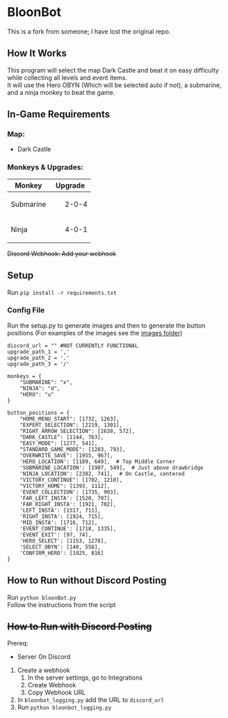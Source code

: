 # BloonBot
This is a fork from someone; I have lost the original repo.
## How It Works
This program will select the map Dark Castle and beat it on easy difficulty while collecting all levels and event items.  
It will use the Hero OBYN (Which will be selected auto if not), a submarine, and a ninja monkey to beat the game.   

## In-Game Requirements
### Map: 
- Dark Castle  

### Monkeys & Upgrades:  
Monkey        | Upgrade
------------- | -------------
Submarine     | <ul>2-0-4
Ninja         | <ul>4-0-1

~~Discord Webhook: Add your webhook~~
## Setup
Run ```pip install -r requirements.txt```

### Config File
Run the setup.py to generate images and then to generate the button positions (For examples of the images see the [images folder](https://github.com/williamsnash/BloonBot/tree/main/imgs))
```
discord_url = "" #NOT CURRENTLY FUNCTIONAL
upgrade_path_1 = ','
upgrade_path_2 = '.'
upgrade_path_3 = '/'

monkeys = {
    "SUBMARINE": "x",
    "NINJA": "d",
    "HERO": "u"
}

button_positions = {
    "HOME_MENU_START": [1732, 1263],
    "EXPERT_SELECTION": [2219, 1301],
    "RIGHT_ARROW_SELECTION": [2638, 572],
    "DARK_CASTLE": [1144, 763],
    "EASY_MODE": [1277, 541],
    "STANDARD_GAME_MODE": [1283, 793],
    "OVERWRITE_SAVE": [1955, 967],
    'HERO_LOCATION': [1189, 649],  # Top Middle Corner
    'SUBMARINE_LOCATION': [1907, 549],  # Just above drawbridge
    'NINJA_LOCATION': [2382, 741],  # On Castle, centered
    "VICTORY_CONTINUE": [1702, 1210],
    "VICTORY_HOME": [1393, 1112],
    'EVENT_COLLECTION': [1735, 903],
    'FAR_LEFT_INSTA': [1520, 707],
    'FAR_RIGHT_INSTA': [1921, 702],
    'LEFT_INSTA': [1517, 711],
    'RIGHT_INSTA': [1924, 715],
    'MID_INSTA': [1716, 712],
    'EVENT_CONTINUE': [1718, 1335],
    'EVENT_EXIT': [97, 74],
    'HERO_SELECT': [1153, 1278],
    'SELECT_OBYN': [140, 558],
    'CONFIRM_HERO': [1925, 816]
}
```
## How to Run without Discord Posting
Run ```python bloonBot.py```<br>
Follow the instructions from the script

## ~~How to Run with Discord Posting~~
Prereq:
- Server On Discord
1. Create a webhook
    1. In the server settings, go to Integrations
    2. Create Webhook
    3. Copy Webhook URL
2. In `bloonbot_logging.py` add the URL to `discord_url`
3. Run `python bloonbot_logging.py`




